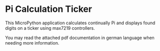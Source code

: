 # Pi Calculation Ticker

This MicroPython application calculates continually Pi
 and displays found digits on a ticker using max7219 controllers.

You may read the attached pdf documentation in german language
when needing more information.
